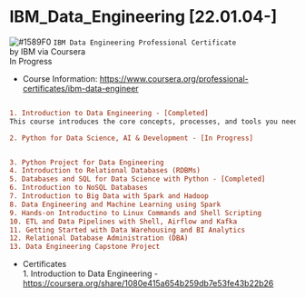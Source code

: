 # IBM_Data_Engineering [22.01.04-]
![#1589F0](https://via.placeholder.com/15/1589F0/000000?text=+) `IBM Data Engineering Professional Certificate`
<br />by IBM via Coursera
<br />In Progress

- Course Information: https://www.coursera.org/professional-certificates/ibm-data-engineer

```diff

1. Introduction to Data Engineering - [Completed]
This course introduces the core concepts, processes, and tools you need to know in order to get a foundational knowledge of data engineering including the modern data ecosystem and the role Data Engineers, Data Scientists, and Data Analysts play in this ecosystem. 

2. Python for Data Science, AI & Development - [In Progress]


3. Python Project for Data Engineering
4. Introduction to Relational Databases (RDBMs)
5. Databases and SQL for Data Science with Python - [Completed]
6. Introduction to NoSQL Databases
7. Introduction to Big Data with Spark and Hadoop
8. Data Engineering and Machine Learning using Spark
9. Hands-on Introductino to Linux Commands and Shell Scripting
10. ETL and Data Pipelines with Shell, Airflow and Kafka
11. Getting Started with Data Warehousing and BI Analytics
12. Relational Database Administration (DBA)
13. Data Engineering Capstone Project
```

- Certificates
<br /> 1. Introduction to Data Engineering - https://coursera.org/share/1080e415a654b259db7e53fe43b22b26
